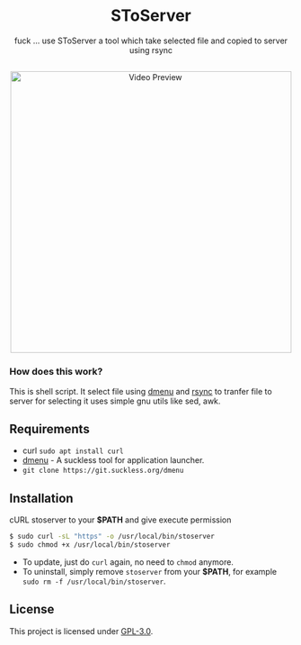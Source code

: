 <h1 align="center"> SToServer</h1>
<p align="center"> fuck ... use SToServer a tool which take selected file and copied to server using rsync</p>

##
<p align="center"> <img src="/demo.gif" alt="Video Preview" width="500px"> </p>

### How does this work?
This is shell script. It select file using [dmenu](https://tools.suckless.org/dmenu/) and [rsync](https://linux.die.net/man/1/rsync) to tranfer file to server
for selecting it uses simple gnu utils like sed, awk. 

## Requirements
+ curl  `sudo apt install curl`
+ [dmenu](https://tools.suckless.org/dmenu/) - A suckless tool for application launcher. 
+ `git clone https://git.suckless.org/dmenu`

## Installation
cURL stoserver to your **$PATH**  and give execute permission 
```sh
$ sudo curl -sL "https" -o /usr/local/bin/stoserver
$ sudo chmod +x /usr/local/bin/stoserver
```

- To update, just do `curl` again, no need to `chmod` anymore.
- To uninstall, simply remove `stoserver` from your **$PATH**, for example `sudo rm -f /usr/local/bin/stoserver`. 

## License
This project is licensed under [GPL-3.0](https://raw.githubusercontent.com/Illumina/licenses/master/gpl-3.0.txt).

